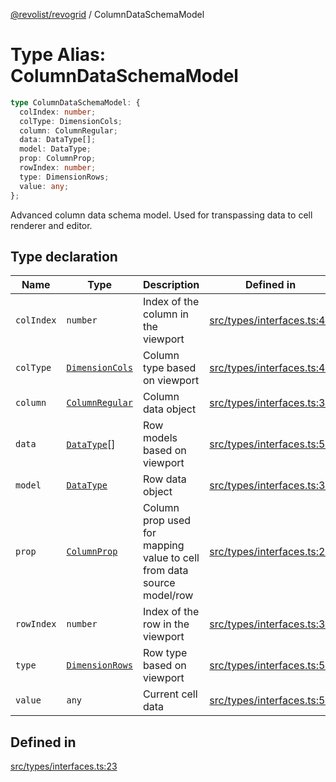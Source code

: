 [@revolist/revogrid](README.md) / ColumnDataSchemaModel

# Type Alias: ColumnDataSchemaModel

```ts
type ColumnDataSchemaModel: {
  colIndex: number;
  colType: DimensionCols;
  column: ColumnRegular;
  data: DataType[];
  model: DataType;
  prop: ColumnProp;
  rowIndex: number;
  type: DimensionRows;
  value: any;
};
```

Advanced column data schema model.
Used for transpassing data to cell renderer and editor.

## Type declaration

| Name | Type | Description | Defined in |
| ------ | ------ | ------ | ------ |
| `colIndex` | `number` | Index of the column in the viewport | [src/types/interfaces.ts:43](https://github.com/revolist/revogrid/blob/f56bf50e3d2048c8d7f3081240be2216cdbe01d4/src/types/interfaces.ts#L43) |
| `colType` | [`DimensionCols`](TypeAlias.DimensionCols.md) | Column type based on viewport | [src/types/interfaces.ts:47](https://github.com/revolist/revogrid/blob/f56bf50e3d2048c8d7f3081240be2216cdbe01d4/src/types/interfaces.ts#L47) |
| `column` | [`ColumnRegular`](Interface.ColumnRegular.md) | Column data object | [src/types/interfaces.ts:35](https://github.com/revolist/revogrid/blob/f56bf50e3d2048c8d7f3081240be2216cdbe01d4/src/types/interfaces.ts#L35) |
| `data` | [`DataType`](TypeAlias.DataType.md)[] | Row models based on viewport | [src/types/interfaces.ts:55](https://github.com/revolist/revogrid/blob/f56bf50e3d2048c8d7f3081240be2216cdbe01d4/src/types/interfaces.ts#L55) |
| `model` | [`DataType`](TypeAlias.DataType.md) | Row data object | [src/types/interfaces.ts:31](https://github.com/revolist/revogrid/blob/f56bf50e3d2048c8d7f3081240be2216cdbe01d4/src/types/interfaces.ts#L31) |
| `prop` | [`ColumnProp`](TypeAlias.ColumnProp.md) | Column prop used for mapping value to cell from data source model/row | [src/types/interfaces.ts:27](https://github.com/revolist/revogrid/blob/f56bf50e3d2048c8d7f3081240be2216cdbe01d4/src/types/interfaces.ts#L27) |
| `rowIndex` | `number` | Index of the row in the viewport | [src/types/interfaces.ts:39](https://github.com/revolist/revogrid/blob/f56bf50e3d2048c8d7f3081240be2216cdbe01d4/src/types/interfaces.ts#L39) |
| `type` | [`DimensionRows`](TypeAlias.DimensionRows.md) | Row type based on viewport | [src/types/interfaces.ts:51](https://github.com/revolist/revogrid/blob/f56bf50e3d2048c8d7f3081240be2216cdbe01d4/src/types/interfaces.ts#L51) |
| `value` | `any` | Current cell data | [src/types/interfaces.ts:59](https://github.com/revolist/revogrid/blob/f56bf50e3d2048c8d7f3081240be2216cdbe01d4/src/types/interfaces.ts#L59) |

## Defined in

[src/types/interfaces.ts:23](https://github.com/revolist/revogrid/blob/f56bf50e3d2048c8d7f3081240be2216cdbe01d4/src/types/interfaces.ts#L23)
